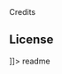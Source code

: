 
<snippet>
  <content><![CDATA[
# ${1:# Chat-Up
Projet Chat-Up 2016}
TODO: Write a project description
## Installation
TODO: Impport project in VisualStudio
## Usage
TODO: Write usage instructions
## Contributing
1. Fork it!
2. Work on the Dev Branch
3. Commit your changes: `git commit -am 'Add some feature'`
4. Push to the branch: `git push origin my-new-feature`
5. Submit a pull request :D
## History

## Credits

## License

]]></content>
  <tabTrigger>readme</tabTrigger>
</snippet>
